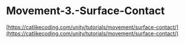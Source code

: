 # Movement-3.-Surface-Contact

[https://catlikecoding.com/unity/tutorials/movement/surface-contact/](https://catlikecoding.com/unity/tutorials/movement/surface-contact/)
